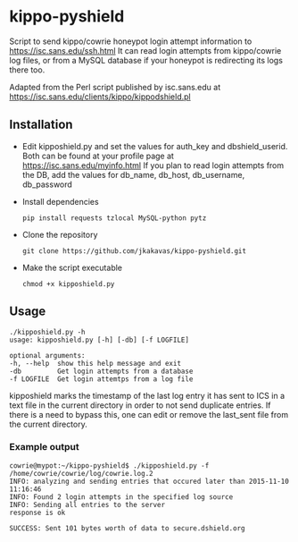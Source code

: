 # kippo-pyshield
Script to send kippo/cowrie honeypot login attempt information to https://isc.sans.edu/ssh.html
It can read login attempts from kippo/cowrie log files, or from a MySQL database if your 
honeypot is redirecting its logs there too. 

Adapted from the Perl script published by isc.sans.edu at https://isc.sans.edu/clients/kippo/kippodshield.pl

## Installation

- Edit kipposhield.py and set the values for auth_key and dbshield_userid. Both can be
  found at your profile page at https://isc.sans.edu/myinfo.html
  If you plan to read login attempts from the DB, add the values for db_name, db_host, db_username, db_password

- Install dependencies 
  ```
  pip install requests tzlocal MySQL-python pytz
  ```
- Clone the repository
  ```
  git clone https://github.com/jkakavas/kippo-pyshield.git
  ```
- Make the script executable
  ```
  chmod +x kipposhield.py
  ```

## Usage
```
./kipposhield.py -h
usage: kipposhield.py [-h] [-db] [-f LOGFILE]

optional arguments:
-h, --help  show this help message and exit
-db         Get login attempts from a database
-f LOGFILE  Get login attemtps from a log file

```

kipposhield marks the timestamp of the last log entry it has sent to ICS in a
text file in the current directory in order to not send duplicate entries. If 
there is a need to bypass this, one can edit or remove the last_sent file from 
the current directory. 

### Example output

```
cowrie@mypot:~/kippo-pyshield$ ./kipposhield.py -f /home/cowrie/cowrie/log/cowrie.log.2
INFO: analyzing and sending entries that occured later than 2015-11-10 11:16:46
INFO: Found 2 login attempts in the specified log source
INFO: Sending all entries to the server
response is ok

SUCCESS: Sent 101 bytes worth of data to secure.dshield.org

```
